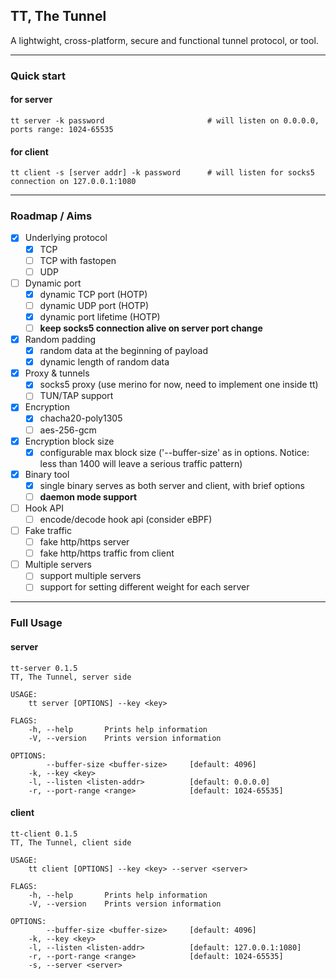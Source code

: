 ## TT, The Tunnel
A lightwight, cross-platform, secure and functional tunnel protocol, or tool.

----
### Quick start
#### for server

    tt server -k password                       # will listen on 0.0.0.0, ports range: 1024-65535

#### for client

    tt client -s [server addr] -k password      # will listen for socks5 connection on 127.0.0.1:1080
    
----
### Roadmap / Aims
- [x] Underlying protocol
    - [x] TCP 
    - [ ] TCP with fastopen
    - [ ] UDP
- [ ] Dynamic port
    - [x] dynamic TCP port (HOTP)
    - [ ] dynamic UDP port (HOTP)
    - [x] dynamic port lifetime (HOTP)
	- [ ] **keep socks5 connection alive on server port change**
- [x] Random padding
    - [x] random data at the beginning of payload
    - [x] dynamic length of random data
- [x] Proxy & tunnels 
    - [x] socks5 proxy (use merino for now, need to implement one inside tt)
    - [ ] TUN/TAP support
- [x] Encryption
    - [x] chacha20-poly1305
    - [ ] aes-256-gcm
- [x] Encryption block size
	- [x] configurable max block size ('--buffer-size' as in options. Notice: less than 1400 will leave a serious traffic pattern)
- [x] Binary tool
    - [x] single binary serves as both server and client, with brief options
    - [ ] **daemon mode support**
- [ ] Hook API 
    - [ ] encode/decode hook api (consider eBPF)
- [ ] Fake traffic
    - [ ] fake http/https server
    - [ ] fake http/https traffic from client
- [ ] Multiple servers
    - [ ] support multiple servers
    - [ ] support for setting different weight for each server

----
### Full Usage 
#### server
```
tt-server 0.1.5
TT, The Tunnel, server side

USAGE:
    tt server [OPTIONS] --key <key>

FLAGS:
    -h, --help       Prints help information
    -V, --version    Prints version information

OPTIONS:
        --buffer-size <buffer-size>     [default: 4096]
    -k, --key <key>
    -l, --listen <listen-addr>          [default: 0.0.0.0]
    -r, --port-range <range>            [default: 1024-65535]
```

#### client
```
tt-client 0.1.5
TT, The Tunnel, client side

USAGE:
    tt client [OPTIONS] --key <key> --server <server>

FLAGS:
    -h, --help       Prints help information
    -V, --version    Prints version information

OPTIONS:
        --buffer-size <buffer-size>     [default: 4096]
    -k, --key <key>
    -l, --listen <listen-addr>          [default: 127.0.0.1:1080]
    -r, --port-range <range>            [default: 1024-65535]
    -s, --server <server>

```

